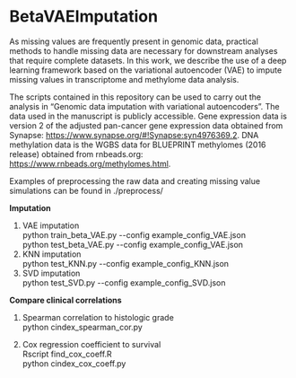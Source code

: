 # BetaVAEImputation

As missing values are frequently present in genomic data, practical methods to handle missing data are necessary for downstream analyses that require complete datasets. In this work, we describe the use of a deep learning framework based on the variational autoencoder (VAE) to impute missing values in transcriptome and methylome data analysis.

The scripts contained in this repository can be used to carry out the analysis in “Genomic data imputation with variational autoencoders”. The data used in the manuscript is publicly accessible. Gene expression data is version 2 of the adjusted pan-cancer gene expression data obtained from Synapse: https://www.synapse.org/#!Synapse:syn4976369.2. DNA methylation data is the WGBS data for BLUEPRINT methylomes (2016 release) obtained from rnbeads.org: https://www.rnbeads.org/methylomes.html. 

Examples of preprocessing the raw data and creating missing value simulations can be found in ./preprocess/

**Imputation**

1. VAE imputation  
python train_beta_VAE.py --config example_config_VAE.json  
python test_beta_VAE.py --config example_config_VAE.json  
2. KNN imputation  
python test_KNN.py --config example_config_KNN.json  
3. SVD imputation  
python test_SVD.py --config example_config_SVD.json

**Compare clinical correlations**

1. Spearman correlation to histologic grade  
python cindex_spearman_cor.py

2. Cox regression coefficient to survival  
Rscript find_cox_coeff.R  
python cindex_cox_coeff.py

